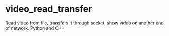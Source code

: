 # video_read_transfer
Read video from file, transfers it through socket, show video on another end of network. Python and C++
